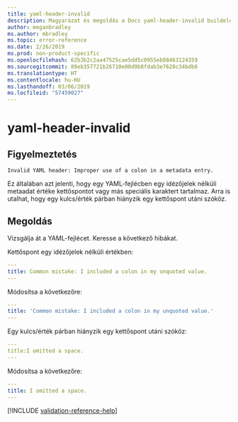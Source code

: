 ```yaml
---
title: yaml-header-invalid
description: Magyarázat és megoldás a Docs yaml-header-invalid buildelési problémájára
author: meganbradley
ms.author: mbradley
ms.topic: error-reference
ms.date: 2/26/2019
ms.prod: non-product-specific
ms.openlocfilehash: 62b3b2c2aa47525cae5dd5c0955eb88463124359
ms.sourcegitcommit: 89eb357721b26710e00d9b8fdab3e7628c34bdb6
ms.translationtype: HT
ms.contentlocale: hu-HU
ms.lasthandoff: 03/06/2019
ms.locfileid: "57459027"
---
```

# <a name="yaml-header-invalid"></a>yaml-header-invalid

## <a name="warning"></a>Figyelmeztetés

`Invalid YAML header: Improper use of a colon in a metadata entry.`

Ez általában azt jelenti, hogy egy YAML-fejlécben egy idézőjelek nélküli metaadat értéke kettőspontot vagy más speciális karaktert tartalmaz. Arra is utalhat, hogy egy kulcs/érték párban hiányzik egy kettőspont utáni szóköz.

## <a name="resolution"></a>Megoldás

Vizsgálja át a YAML-fejlécet. Keresse a következő hibákat.

Kettőspont egy idézőjelek nélküli értékben:

```yml
---
title: Common mistake: I included a colon in my unquoted value.
---
```

Módosítsa a következőre:

```yml
---
title: 'Common mistake: I included a colon in my unquoted value.'
---
```

Egy kulcs/érték párban hiányzik egy kettőspont utáni szóköz:

```yml
---
title:I omitted a space.
---
```

Módosítsa a következőre:

```yml
---
title: I omitted a space.
---
```

<!--make sure to add this file to your includes folder and verify the path-->
[!INCLUDE [validation-reference-help](includes/validation-reference-help.md)]
